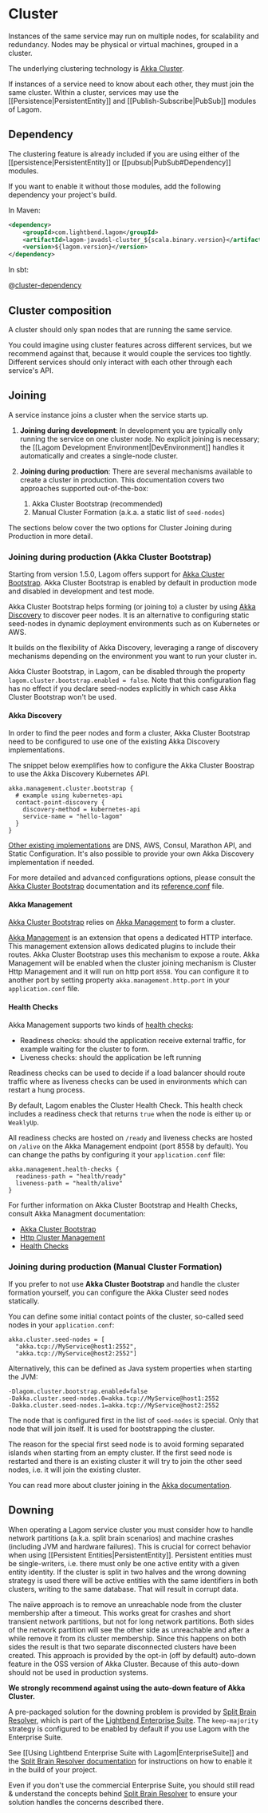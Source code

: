# Cluster

Instances of the same service may run on multiple nodes, for scalability and redundancy. Nodes may be physical or virtual machines, grouped in a cluster.

The underlying clustering technology is [Akka Cluster](https://doc.akka.io/docs/akka/2.5/cluster-usage.html?language=java).

If instances of a service need to know about each other, they must join the same cluster. Within a cluster, services may use the [[Persistence|PersistentEntity]] and [[Publish-Subscribe|PubSub]] modules of Lagom.

## Dependency

The clustering feature is already included if you are using either of the [[persistence|PersistentEntity]] or [[pubsub|PubSub#Dependency]] modules.

If you want to enable it without those modules, add the following dependency your project's build.

In Maven:

```xml
<dependency>
    <groupId>com.lightbend.lagom</groupId>
    <artifactId>lagom-javadsl-cluster_${scala.binary.version}</artifactId>
    <version>${lagom.version}</version>
</dependency>
```

In sbt:

@[cluster-dependency](code/build-cluster.sbt)

## Cluster composition

A cluster should only span nodes that are running the same service.

You could imagine using cluster features across different services, but we recommend against that, because it would couple the services too tightly. Different services should only interact with each other through each service's API.

## Joining

A service instance joins a cluster when the service starts up.

1. **Joining during development**:  In development you are typically only running the service on one cluster node. No explicit joining is necessary; the [[Lagom Development Environment|DevEnvironment]] handles it automatically and creates a single-node cluster.

1. **Joining during production**: There are several mechanisms available to create a cluster in production. This documentation covers two approaches supported out-of-the-box:
    1. Akka Cluster Bootstrap (recommended)
    2. Manual Cluster Formation (a.k.a. a static list of `seed-nodes`)

The sections below cover the two options for Cluster Joining during Production in more detail.

### Joining during production (Akka Cluster Bootstrap)

Starting from version 1.5.0, Lagom offers support for [Akka Cluster Bootstrap](https://developer.lightbend.com/docs/akka-management/1.0.0-RC3/bootstrap/). Akka Cluster Bootstrap is enabled by default in production mode and disabled in development and test mode.

Akka Cluster Bootstrap helps forming (or joining to) a cluster by using [Akka Discovery](https://doc.akka.io/docs/akka/2.5/discovery/index.html) to discover peer nodes. It is an alternative to configuring static seed-nodes in dynamic deployment environments such as on Kubernetes or AWS.

It builds on the flexibility of Akka Discovery, leveraging a range of discovery mechanisms depending on the environment you want to run your cluster in.

Akka Cluster Bootstrap, in Lagom, can be disabled through the property `lagom.cluster.bootstrap.enabled = false`. Note that this configuration flag has no effect if you declare seed-nodes explicitly in which case Akka Cluster Bootstrap won't be used.

#### Akka Discovery

In order to find the peer nodes and form a cluster, Akka Cluster Bootstrap need to be configured to use one of the existing Akka Discovery implementations.

The snippet below exemplifies how to configure the Akka Cluster Boostrap to use the Akka Discovery Kubernetes API.

```
akka.management.cluster.bootstrap {
  # example using kubernetes-api
  contact-point-discovery {
    discovery-method = kubernetes-api
    service-name = "hello-lagom"
  }
}
```
[Other existing implementations](https://developer.lightbend.com/docs/akka-management/current/discovery/index.html) are DNS, AWS, Consul, Marathon API, and Static Configuration. It's also possible to provide your own Akka Discovery implementation if needed.

For more detailed and advanced configurations options, please consult the [Akka Cluster Bootstrap](https://developer.lightbend.com/docs/akka-management/1.0.0-RC3/bootstrap/) documentation and its [reference.conf](https://github.com/akka/akka-management/blob/v1.0.0-RC2/cluster-bootstrap/src/main/resources/reference.conf) file.


#### Akka Management

[Akka Cluster Bootstrap](https://developer.lightbend.com/docs/akka-management/1.0.0-RC3/bootstrap/) relies on [Akka Management](https://developer.lightbend.com/docs/akka-management/1.0.0-RC3/akka-management.html) to form a cluster.

[Akka Management](https://developer.lightbend.com/docs/akka-management/1.0.0-RC3/akka-management.html) is an extension that opens a dedicated HTTP interface. This management extension allows dedicated plugins to include their routes. Akka Cluster Bootstrap uses this mechanism to expose a route. Akka Management will be enabled when the cluster joining mechanism is Cluster Http Management and it will run on http port `8558`. You can configure it to another port by setting property `akka.management.http.port` in your `application.conf` file.

#### Health Checks

Akka Management supports two kinds of [health checks](https://developer.lightbend.com/docs/akka-management/1.0.0-RC3/healthchecks.html):

  * Readiness checks: should the application receive external traffic, for example waiting for the cluster to form.
  * Liveness checks: should the application be left running

Readiness checks can be used to decide if a load balancer should route traffic where as liveness checks can be used in environments which can restart a hung process.

By default, Lagom enables the Cluster Health Check. This health check includes a readiness check that returns `true` when the node is either `Up` or `WeaklyUp`.

All readiness checks are hosted on `/ready` and liveness checks are hosted on `/alive` on the Akka Management endpoint (port 8558 by default). You can change the paths by configuring it your `application.conf` file:

```
akka.management.health-checks {
  readiness-path = "health/ready"
  liveness-path = "health/alive"
}
```
For further information on Akka Cluster Bootstrap and Health Checks, consult Akka Managment documentation:
 * [Akka Cluster Bootstrap](https://developer.lightbend.com/docs/akka-management/1.0.0-RC3/bootstrap/)
 * [Http Cluster Management](https://developer.lightbend.com/docs/akka-management/1.0.0-RC3/cluster-http-management.html)
 * [Health Checks](https://developer.lightbend.com/docs/akka-management/1.0.0-RC3/healthchecks.html)

### Joining during production (Manual Cluster Formation)

If you prefer to not use **Akka Cluster Bootstrap** and handle the cluster formation yourself, you can configure the Akka Cluster seed nodes statically.

You can define some initial contact points of the cluster, so-called seed nodes in your `application.conf`:

```
akka.cluster.seed-nodes = [
  "akka.tcp://MyService@host1:2552",
  "akka.tcp://MyService@host2:2552"]
```

Alternatively, this can be defined as Java system properties when starting the JVM:

```
-Dlagom.cluster.bootstrap.enabled=false
-Dakka.cluster.seed-nodes.0=akka.tcp://MyService@host1:2552
-Dakka.cluster.seed-nodes.1=akka.tcp://MyService@host2:2552
```

The node that is configured first in the list of `seed-nodes` is special. Only that node that will join itself. It is used for bootstrapping the cluster.

The reason for the special first seed node is to avoid forming separated islands when starting from an empty cluster. If the first seed node is restarted and there is an existing cluster it will try to join the other seed nodes, i.e. it will join the existing cluster.

You can read more about cluster joining in the [Akka documentation](https://doc.akka.io/docs/akka/2.5/cluster-usage.html?language=java#joining-to-seed-nodes).

## Downing

When operating a Lagom service cluster you must consider how to handle network partitions (a.k.a. split brain scenarios) and machine crashes (including JVM and hardware failures). This is crucial for correct behavior when using [[Persistent Entities|PersistentEntity]]. Persistent entities must be single-writers, i.e. there must only be one active entity with a given entity identity. If the cluster is split in two halves and the wrong downing strategy is used there will be active entities with the same identifiers in both clusters, writing to the same database. That will result in corrupt data.

The naïve approach is to remove an unreachable node from the cluster membership after a timeout. This works great for crashes and short transient network partitions, but not for long network partitions. Both sides of the network partition will see the other side as unreachable and after a while remove it from its cluster membership. Since this happens on both sides the result is that two separate disconnected clusters have been created. This approach is provided by the opt-in (off by default) auto-down feature in the OSS version of Akka Cluster. Because of this auto-down should not be used in production systems.

**We strongly recommend against using the auto-down feature of Akka Cluster.**

A pre-packaged solution for the downing problem is provided by [Split Brain Resolver](https://developer.lightbend.com/docs/akka-commercial-addons/current/split-brain-resolver.html), which is part of the [Lightbend Enterprise Suite](https://www.lightbend.com/platform/production). The `keep-majority` strategy is configured to be enabled by default if you use Lagom with the Enterprise Suite.

See [[Using Lightbend Enterprise Suite with Lagom|EnterpriseSuite]] and the [Split Brain Resolver documentation](https://developer.lightbend.com/docs/akka-commercial-addons/current/split-brain-resolver.html) for instructions on how to enable it in the build of your project.

Even if you don't use the commercial Enterprise Suite, you should still read & understand the concepts behind [Split Brain Resolver](https://developer.lightbend.com/docs/akka-commercial-addons/current/split-brain-resolver.html) to ensure your solution handles the concerns described there.
